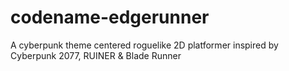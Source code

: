 # codename-edgerunner
A cyberpunk theme centered roguelike 2D platformer inspired by Cyberpunk 2077, RUINER & Blade Runner
